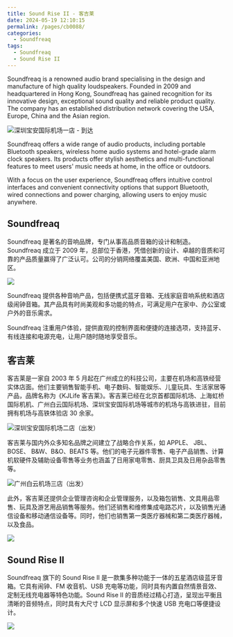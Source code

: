```yaml
---
title: Sound Rise II - 客吉莱
date: 2024-05-19 12:10:15
permalink: /pages/cb0088/
categories: 
  - Soundfreaq
tags: 
  - Soundfreaq
  - Sound Rise II
---
```


Soundfreaq is a renowned audio brand specialising in the design and manufacture of high quality loudspeakers. Founded in 2009 and headquartered in Hong Kong, Soundfreaq has gained recognition for its innovative design, exceptional sound quality and reliable product quality. The company has an established distribution network covering the USA, Europe, China and the Asian region.

![深圳宝安国际机场一店 - 到达](https://image.marapython.com//%E6%B7%B1%E5%9C%B3%E6%9C%BA%E5%9C%BA%E5%BA%97.jpg)

Soundfreaq offers a wide range of audio products, including portable Bluetooth speakers, wireless home audio systems and hotel-grade alarm clock speakers. Its products offer stylish aesthetics and multi-functional features to meet users' music needs at home, in the office or outdoors.

With a focus on the user experience, Soundfreaq offers intuitive control interfaces and convenient connectivity options that support Bluetooth, wired connections and power charging, allowing users to enjoy music anywhere.

## Soundfreaq

Soundfreaq 是著名的音响品牌，专门从事高品质音箱的设计和制造。Soundfreaq 成立于 2009 年，总部位于香港，凭借创新的设计、卓越的音质和可靠的产品质量赢得了广泛认可。公司的分销网络覆盖美国、欧洲、中国和亚洲地区。

![](https://image.marapython.com//%E5%8D%97%E4%BA%AC%E9%AB%98%E9%93%81%E5%BA%97_%E5%A5%87%E5%93%8D.jpg)

Soundfreaq 提供各种音响产品，包括便携式蓝牙音箱、无线家庭音响系统和酒店级闹钟音箱。其产品具有时尚美观和多功能的特点，可满足用户在家中、办公室或户外的音乐需求。

Soundfreaq 注重用户体验，提供直观的控制界面和便捷的连接选项，支持蓝牙、有线连接和电源充电，让用户随时随地享受音乐。

## 客吉莱

客吉莱是一家自 2003 年 5 月起在广州成立的科技公司，主要在机场和高铁经营实体店面。他们主要销售智能手机、电子数码、智能娱乐、儿童玩具、生活家居等产品，品牌名称为《KJLife 客吉莱》。客吉莱已经在北京首都国际机场、上海虹桥国际机机、广州白云国际机场、深圳宝安国际机场等城市的机场与高铁进驻，目前拥有机场与高铁体验店 30 余家。

![深圳宝安国际机场二店（出发）](https://image.marapython.com//%E5%8D%97%E4%BA%AC%E9%AB%98%E9%93%81%E5%BA%97.jpg)

客吉莱与国内外众多知名品牌之间建立了战略合作关系，如 APPLE、 JBL、BOSE、 B&W、B&O、BEATS 等。他们的电子元器件零售、电子产品销售、计算机软硬件及辅助设备零售等业务也涵盖了日用家电零售、厨具卫具及日用杂品零售等。

![广州白云机场三店（出发）](https://image.marapython.com//%E5%B9%BF%E5%B7%9E%E6%9C%BA%E5%9C%BA_20231124145139.jpg)

此外，客吉莱还提供企业管理咨询和企业管理服务，以及箱包销售、文具用品零售、玩具及游艺用品销售等服务。他们还销售和维修集成电路芯片，以及销售光通信设备和移动通信设备等。同时，他们也销售第一类医疗器械和第二类医疗器械，以及食品。

![](https://image.marapython.com//%E6%B7%B1%E5%9C%B3%E6%9C%BA%E5%9C%BA%E5%87%BA%E5%8F%91_20231124145255.jpg)

## Sound Rise II

Soundfreaq 旗下的 Sound Rise II 是一款集多种功能于一体的五星酒店级蓝牙音箱。它具有闹钟、FM 收音机、USB 充电等功能，同时具有内置自然情景音效、定制无线充电器等特色功能。Sound Rise II 的音质经过精心打造，呈现出平衡且清晰的音频特点，同时具有大尺寸 LCD 显示屏和多个快速 USB 充电口等便捷设计。

![](https://image.marapython.com//%E6%B7%B1%E5%9C%B3%E6%9C%BA%E5%9C%BA%E5%88%B0%E8%BE%BE_20231124145220.jpg)
